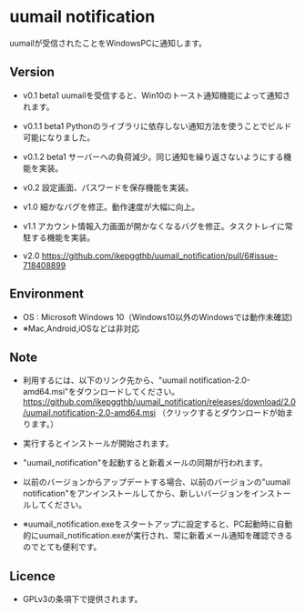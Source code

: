 # uumail notification

uumailが受信されたことをWindowsPCに通知します。

## Version

- v0.1 beta1 uumailを受信すると、Win10のトースト通知機能によって通知されます。

- v0.1.1 beta1 Pythonのライブラリに依存しない通知方法を使うことでビルド可能になりました。

- v0.1.2 beta1 サーバーへの負荷減少。同じ通知を繰り返さないようにする機能を実装。

- v0.2 設定画面、パスワードを保存機能を実装。

- v1.0 細かなバグを修正。動作速度が大幅に向上。

- v1.1 アカウント情報入力画面が開かなくなるバグを修正。タスクトレイに常駐する機能を実装。

- v2.0 https://github.com/ikepggthb/uumail_notification/pull/6#issue-718408899

## Environment

- OS : Microsoft Windows 10（Windows10以外のWindowsでは動作未確認)
- ※Mac,Android,iOSなどは非対応

## Note

- 利用するには、以下のリンク先から、"uumail notification-2.0-amd64.msi"をダウンロードしてください。
<https://github.com/ikepggthb/uumail_notification/releases/download/2.0/uumail.notification-2.0-amd64.msi>
（クリックするとダウンロードが始まります。）

- 実行するとインストールが開始されます。
- "uumail_notification"を起動すると新着メールの同期が行われます。
- 以前のバージョンからアップデートする場合、以前のバージョンの"uumail notification"をアンインストールしてから、新しいバージョンをインストールしてください。
- ※uumail_notification.exeをスタートアップに設定すると、PC起動時に自動的にuumail_notification.exeが実行され、常に新着メール通知を確認できるのでとても便利です。


## Licence

- GPLv3の条項下で提供されます。